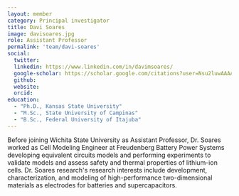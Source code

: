 ```yaml
---
layout: member
category: Principal investigator
title: Davi Soares
image: davisoares.jpg
role: Assistant Professor
permalink: 'team/davi-soares'
social:
  twitter:
  linkedin: https://www.linkedin.com/in/davimsoares/
  google-scholar: https://scholar.google.com/citations?user=Nsu2luwAAAAJ
  github:
  website:
  orcid:
education:
  - "Ph.D., Kansas State University"
  - "M.Sc., State University of Campinas"
  - "B.Sc., Federal University of Itajuba"
---
```


Before joining Wichita State University as Assistant Professor, Dr. Soares worked as Cell Modeling Engineer at Freudenberg Battery Power Systems developing equivalent circuits models and performing experiments to validate models and assess safety and thermal properties of lithium-ion cells. Dr. Soares research's research interests include development, characterization, and modeling of high-performance two-dimensional materials as electrodes for batteries and supercapacitors.
